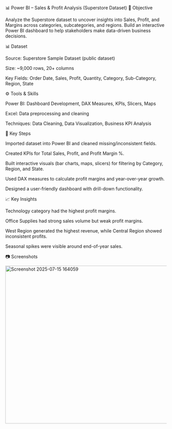 📊 Power BI – Sales & Profit Analysis (Superstore Dataset)
📌 Objective

Analyze the Superstore dataset to uncover insights into Sales, Profit, and Margins across categories, subcategories, and regions. Build an interactive Power BI dashboard to help stakeholders make data-driven business decisions.

📊 Dataset

Source: Superstore Sample Dataset (public dataset)

Size: ~9,000 rows, 20+ columns

Key Fields: Order Date, Sales, Profit, Quantity, Category, Sub-Category, Region, State

⚙️ Tools & Skills

Power BI: Dashboard Development, DAX Measures, KPIs, Slicers, Maps

Excel: Data preprocessing and cleaning

Techniques: Data Cleaning, Data Visualization, Business KPI Analysis

🔑 Key Steps

Imported dataset into Power BI and cleaned missing/inconsistent fields.

Created KPIs for Total Sales, Profit, and Profit Margin %.

Built interactive visuals (bar charts, maps, slicers) for filtering by Category, Region, and State.

Used DAX measures to calculate profit margins and year-over-year growth.

Designed a user-friendly dashboard with drill-down functionality.

📈 Key Insights

Technology category had the highest profit margins.

Office Supplies had strong sales volume but weak profit margins.

West Region generated the highest revenue, while Central Region showed inconsistent profits.

Seasonal spikes were visible around end-of-year sales.

📷 Screenshots

<img width="874" height="491" alt="Screenshot 2025-07-15 164059" src="https://github.com/user-attachments/assets/053fd600-9342-42e8-8503-e98c93438050" />
